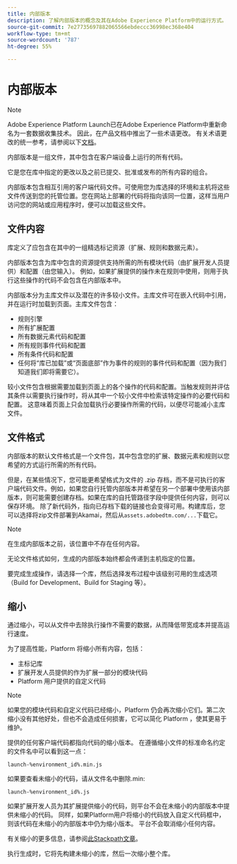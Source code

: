```yaml
---
title: 内部版本
description: 了解内部版本的概念及其在Adobe Experience Platform中的运行方式。
source-git-commit: 7e27735697882065566ebdeccc36998ec368e404
workflow-type: tm+mt
source-wordcount: '787'
ht-degree: 55%

---
```


# 内部版本

>[!NOTE]
>
>Adobe Experience Platform Launch已在Adobe Experience Platform中重新命名为一套数据收集技术。 因此，在产品文档中推出了一些术语更改。 有关术语更改的统一参考，请参阅以下[文档](../../term-updates.md)。

内部版本是一组文件，其中包含在客户端设备上运行的所有代码。

它是您在库中指定的更改以及之前已提交、批准或发布的所有内容的组合。

内部版本包含相互引用的客户端代码文件。可使用您为库选择的环境和主机将这些文件传送到您的托管位置。您在网站上部署的代码将指向该同一位置，这样当用户访问您的网站或应用程序时，便可以加载这些文件。

## 文件内容

库定义了应包含在其中的一组精选标记资源（扩展、规则和数据元素）。

内部版本包含为库中包含的资源提供支持所需的所有模块代码（由扩展开发人员提供）和配置（由您输入）。 例如，如果扩展提供的操作未在规则中使用，则用于执行这些操作的代码不会包含在内部版本中。

内部版本分为主库文件以及潜在的许多较小文件。主库文件可在嵌入代码中引用，并在运行时加载到页面。主库文件包含：

* 规则引擎
* 所有扩展配置
* 所有数据元素代码和配置
* 所有规则事件代码和配置
* 所有条件代码和配置
* 任何将“库已加载”或“页面底部”作为事件的规则的事件代码和配置（因为我们知道我们即将需要它）。

较小文件包含根据需要加载到页面上的各个操作的代码和配置。当触发规则并评估其条件以需要执行操作时，将从其中一个较小文件中检索该特定操作的必要代码和配置。 这意味着页面上只会加载执行必要操作所需的代码，以便尽可能减小主库文件。

## 文件格式

内部版本的默认文件格式是一个文件包，其中包含您的扩展、数据元素和规则以您希望的方式运行所需的所有代码。

但是，在某些情况下，您可能更希望格式为文件的 .zip 存档，而不是可执行的客户端代码文件。例如，如果您自行托管内部版本并希望在另一个部署中使用该内部版本，则可能需要创建存档。如果在库的自托管路径字段中提供任何内容，则可以保存环境。 除了新代码外，指向已存档下载的链接也会变得可用。构建库后，您可以选择将zip文件部署到Akamai，然后从`assets.adobedtm.com/...`下载它。

>[!NOTE]
>
>在生成内部版本之前，该位置中不存在任何内容。

无论文件格式如何，生成的内部版本始终都会传递到主机指定的位置。

要完成生成操作，请选择一个库，然后选择发布过程中该级别可用的生成选项（Build for Development、Build for Staging 等）。

## 缩小

通过缩小，可以从文件中去除执行操作不需要的数据，从而降低带宽成本并提高运行速度。

为了提高性能，Platform 将缩小所有内容，包括：

* 主标记库
* 扩展开发人员提供的作为扩展一部分的模块代码
* Platform 用户提供的自定义代码

>[!NOTE]
>
>如果您的模块代码和自定义代码已经缩小，Platform 仍会再次缩小它们。第二次缩小没有其他好处，但也不会造成任何损害，它可以简化 Platform ，使其更易于维护。

提供的任何客户端代码都指向代码的缩小版本。 在遵循缩小文件的标准命名约定的文件名中可以看到这一点：

`launch-%environment_id%.min.js`

如果要查看未缩小的代码，请从文件名中删除.min:

`launch-%environment_id%.js`

如果扩展开发人员为其扩展提供缩小的代码，则平台不会在未缩小的内部版本中提供未缩小的代码。 同样，如果Platform用户将缩小的代码放入自定义代码框中，则该代码在未缩小的内部版本中仍为缩小版本。 平台不会取消缩小任何内容。

有关缩小的更多信息，请参阅[此Stackpath文章](https://blog.stackpath.com/glossary/minification/)。

执行生成时，它将先构建未缩小的库，然后一次缩小整个库。
